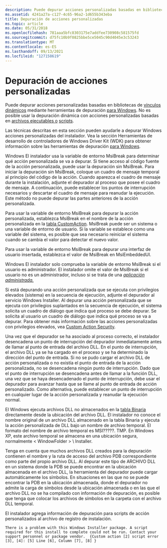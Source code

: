 ```yaml
---
description: Puede depurar acciones personalizadas basadas en bibliotecas de vínculos dinámicos mediante herramientas de depuración para Windows. No es posible usar la depuración dinámica con acciones personalizadas basadas en archivos ejecutables o scripts.
ms.assetid: 4241a27a-c127-4c65-96a2-1d655b343eba
title: Depuración de acciones personalizadas
ms.topic: article
ms.date: 05/31/2018
ms.openlocfilehash: 781aaa5bfc8303175e7addfee730908c581575fd
ms.sourcegitcommit: d75fc10b9f0825bbe5ce5045c90d4045e3c53243
ms.translationtype: MT
ms.contentlocale: es-ES
ms.lasthandoff: 09/13/2021
ms.locfileid: "127158619"
---
```

# <a name="debugging-custom-actions"></a>Depuración de acciones personalizadas

Puede depurar acciones personalizadas basadas en bibliotecas de [vínculos dinámicos](dynamic-link-libraries.md) mediante herramientas de depuración [para Windows](https://www.microsoft.com/?ref=go). No es posible usar la depuración dinámica con acciones personalizadas basadas en [archivos ejecutables o](executable-files.md) [scripts](scripts.md).

Las técnicas descritas en esta sección pueden ayudarle a depurar Windows acciones personalizadas del instalador. Vea la sección Herramientas de desarrollo de controladores de Windows Driver Kit (WDK) para obtener información sobre las herramientas de depuración [para Windows](https://www.microsoft.com/?ref=go).

Windows El instalador usa la variable de entorno MsiBreak para determinar qué acción personalizada se va a depurar. Si tiene acceso al código fuente de la acción personalizada, puede usar la depuración sin MsiBreak. Para iniciar la depuración sin MsiBreak, coloque un cuadro de mensaje temporal al principio del código de la acción. Cuando aparezca el cuadro de mensaje durante la instalación, adjunte el depurador al proceso que posee el cuadro de mensaje. A continuación, puede establecer los puntos de interrupción necesarios y descartar el cuadro de mensaje para reanudar la ejecución. Este método no puede depurar las partes anteriores de la acción personalizada.

Para usar la variable de entorno MsiBreak para depurar la acción personalizada, establezca MsiBreak en el nombre de la acción personalizada en la [tabla CustomAction](customaction-table.md). MsiBreak puede ser un sistema o una variable de entorno de usuario. Si la variable se establece como una variable del sistema, es posible que sea necesario reiniciar el sistema cuando se cambia el valor para detectar el nuevo valor.

Para usar la variable de entorno MsiBreak para depurar una interfaz de usuario insertada, establezca el valor de MsiBreak en MsiEmbeddedUI.

Windows El instalador solo comprueba la variable de entorno MsiBreak si el usuario es administrador. El instalador omite el valor de MsiBreak si el usuario no es un administrador, incluso si se trata de una [*aplicación administrada.*](m-gly.md)

Si está depurando una acción personalizada que se ejecuta con privilegios elevados (sistema) en la secuencia de ejecución, adjunte el depurador al servicio Windows Installer. Al depurar una acción personalizada que se ejecuta con privilegios suplantados en la secuencia de ejecución, el sistema solicita un cuadro de diálogo que indica qué proceso se debe depurar. Se solicita al usuario un cuadro de diálogo que indica qué proceso se va a depurar. Para obtener más información sobre las acciones personalizadas con privilegios elevados, vea [Custom Action Security](custom-action-security.md).

Una vez que el depurador se ha asociado al proceso correcto, el instalador desencadena un punto de interrupción del depurador inmediatamente antes de llamar al punto de entrada del archivo DLL. En el punto de interrupción, el archivo DLL ya se ha cargado en el proceso y se ha determinado la dirección del punto de entrada. Si no se pudo cargar el archivo DLL de acción personalizada o no existía el punto de entrada de la acción personalizada, no se desencadena ningún punto de interrupción. Dado que el punto de interrupción se desencadena antes de llamar a la función DLL, una vez que se haya desencadenado el punto de interrupción, debe usar el depurador para avanzar hasta que se llame al punto de entrada de acción personalizado. Como alternativa, puede establecer un punto de interrupción en cualquier lugar de la acción personalizada y reanudar la ejecución normal.

El Windows ejecuta archivos DLL no almacenados en la [tabla Binaria](binary-table.md) directamente desde la ubicación del archivo DLL. El instalador no conoce el nombre original de un archivo DLL almacenado en la tabla Binaria y ejecuta la acción personalizada de DLL bajo un nombre de archivo temporal. El formato del nombre de archivo temporal es MSI?????. TMP. En Windows XP, este archivo temporal se almacena en una ubicación segura, normalmente &lt; WindowFolder &gt; \\ Installer.

Tenga en cuenta que muchos archivos DLL creados para la depuración contienen el nombre y la ruta de acceso del archivo PDB correspondiente como parte del propio archivo DLL. Al depurar este tipo de ARCHIVO DLL en un sistema donde la PDB se puede encontrar en la ubicación almacenada en el archivo DLL, la herramienta del depurador puede cargar automáticamente los símbolos. En situaciones en las que no se puede encontrar la PDB en la ubicación almacenada, donde el depurador no admite la carga de símbolos desde la ubicación almacenada o en las que el archivo DLL no se ha compilado con información de depuración, es posible que tenga que colocar los archivos de símbolos en la carpeta con el archivo DLL temporal.

El instalador agrega información de depuración para scripts de acción personalizados al archivo de registro de instalación.

``` syntax
There is a problem with this Windows Installer package. A script 
required for this install to complete could not be run. Contact your 
support personnel or package vendor.  {Custom action [2] script error 
[3], [4]: [5] Line [6], Column [7], [8] }
```

 

 



